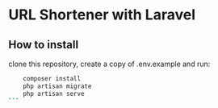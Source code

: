 # URL Shortener with Laravel

## How to install 

clone this repository, create a copy of .env.example and run:
````bash
	composer install
	php artisan migrate 
	php artisan serve
```